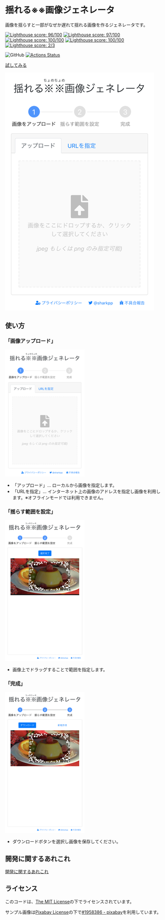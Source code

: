 # 揺れる※※画像ジェネレータ

画像を揺らすと一部がなぜか遅れて揺れる画像を作るジェネレータです。

[![Lighthouse score: 96/100](https://lighthouse-badge.appspot.com/?score=96&compact&category=Perf)](https://github.com/sharkpp/delayedmotion)
[![Lighthouse score: 97/100](https://lighthouse-badge.appspot.com/?score=97&compact&category=BP)](https://github.com/sharkpp/delayedmotion)
[![Lighthouse score: 100/100](https://lighthouse-badge.appspot.com/?score=100&compact&category=A11y)](https://github.com/sharkpp/delayedmotion)
[![Lighthouse score: 100/100](https://lighthouse-badge.appspot.com/?score=100&compact&category=SEO)](https://github.com/sharkpp/delayedmotion)
[![Lighthouse score: 2/3](https://lighthouse-badge.appspot.com/?score=66&compact&category=PWA)](https://github.com/sharkpp/delayedmotion)

![GitHub](https://img.shields.io/github/license/sharkpp/delayedmotion) [![Actions Status](https://github.com/sharkpp/delayedmotion/workflows/build/badge.svg)](https://github.com/sharkpp/delayedmotion/actions)

[試してみる](https://sharkpp.github.io/delayedmotion/)  

![スクリーンショット](docs/ss.png)

## 使い方

### 「画像アップロード」

![１画面目](docs/ss-p1.png)

* 「アップロード」... ローカルから画像を指定します。
* 「URLを指定」... インターネット上の画像のアドレスを指定し画像を利用します。※オフラインモードでは利用できません。

### 「揺らす範囲を設定」

![２画面目](docs/ss-p2.png)

* 画像上でドラッグすることで範囲を指定します。

### 「完成」

![３画面目](docs/ss-p3.png)

* ダウンロードボタンを選択し画像を保存してください。

## 開発に関するあれこれ

[開発に関するあれこれ](DEVELOP.md)

## ライセンス

このコードは、[The MIT License](http://opensource.org/licenses/MIT)の下でライセンスされています。

サンプル画像は[Pixabay License](https://pixabay.com/service/license/)の下で[#1958386 - pixabay](https://pixabay.com/photos/caramel-cream-flan-milk-egg-sugar-1958386/)を利用しています。
